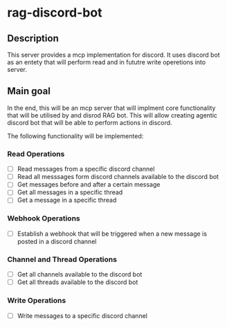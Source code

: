 # rag-discord-bot

## Description
This server provides a mcp implementation for discord. It uses discord bot as an entety that will perform read and in fututre write operetions into server.

## Main goal
In the end, this will be an mcp server that will implment core functionality that will be utilised by and disrod RAG bot.
This will allow creating agentic discord bot that will be able to perform actions in discord.


The following functionality will be implemented:
### Read Operations
- [ ] Read messages from a specific discord channel
- [ ] Read all messsages form discord channels available to the discord bot
- [ ] Get messages before and after a certain message
- [ ] Get all messages in a specific thread
- [ ] Get a message in a specific thread

### Webhook Operations
- [ ] Establish a webhook that will be triggered when a new message is posted in a discord channel

### Channel and Thread Operations
- [ ] Get all channels available to the discord bot
- [ ] Get all threads available to the discord bot

### Write Operations
- [ ] Write messages to a specific discord channel